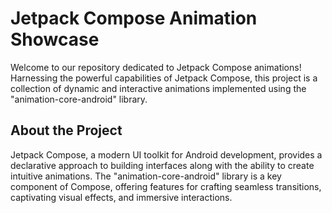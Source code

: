 # Jetpack Compose Animation Showcase
Welcome to our repository dedicated to Jetpack Compose animations! Harnessing the powerful capabilities of Jetpack Compose, this project is a collection of dynamic and interactive animations implemented using the "animation-core-android" library.

## About the Project
Jetpack Compose, a modern UI toolkit for Android development, provides a declarative approach to building interfaces along with the ability to create intuitive animations. The "animation-core-android" library is a key component of Compose, offering features for crafting seamless transitions, captivating visual effects, and immersive interactions.

